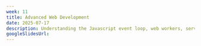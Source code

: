 ```yaml
---
week: 11
title: Advanced Web Development
date: 2025-07-17
description: Understanding the Javascript event loop, web workers, service workers, Push API and testing web applications.
googleSlidesUrl:
---
```

